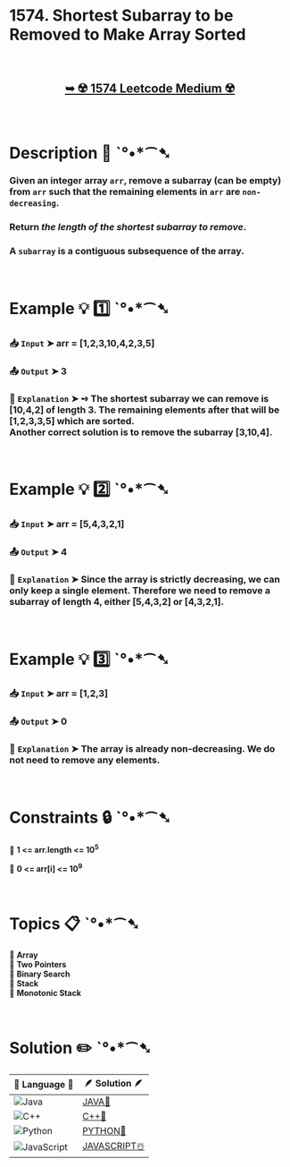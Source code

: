 # 1574. Shortest Subarray to be Removed to Make Array Sorted

</br>

<h2 align="center"> 

<a href="https://leetcode.com/problems/shortest-subarray-to-be-removed-to-make-array-sorted/description/?envType=daily-question&envId=2024-11-15"><strong>➥ ☢️ 1574 Leetcode Medium ☢️ </strong></a>
</h2>

</br>

# Description 📜 ˋ°•*⁀➷

### Given an integer array `arr`, remove a subarray (can be empty) from `arr` such that the remaining elements in `arr` are `non-decreasing`.

### Return *the length of the shortest subarray to remove*.

### A `subarray` is a contiguous subsequence of the array.

</br>

# Example 💡 1️⃣ ˋ°•*⁀➷

  ### 📥 `Input`  ➤  arr = [1,2,3,10,4,2,3,5]

  ### 📤 `Output`  ➤ 3

  ### 🔦 `Explanation`  ➤ ➺ The shortest subarray we can remove is [10,4,2] of length 3. The remaining elements after that will be [1,2,3,3,5] which are sorted.</br> Another correct solution is to remove the subarray [3,10,4].

</br>

# Example 💡 2️⃣ ˋ°•*⁀➷

  ### 📥 `Input` ➤ arr = [5,4,3,2,1]

  ### 📤 `Output`  ➤ 4

  ### 🔦 `Explanation` ➤ Since the array is strictly decreasing, we can only keep a single element. Therefore we need to remove a subarray of length 4, either [5,4,3,2] or [4,3,2,1].

</br>

# Example 💡 3️⃣ ˋ°•*⁀➷

  ### 📥 `Input` ➤ arr = [1,2,3]

  ### 📤 `Output`  ➤ 0

  ### 🔦 `Explanation`  ➤  The array is already non-decreasing. We do not need to remove any elements.

</br>

# Constraints 🔒 ˋ°•*⁀➷

🔹 **1 <= arr.length <= 10<sup>5</sup>** </br>

🔹 **0 <= arr[i] <= 10<sup>9</sup>** </br>

</br>

# Topics 📋 ˋ°•*⁀➷

🔸 **Array**  </br>
🔸 **Two Pointers**  </br>
🔸 **Binary Search**  </br>
🔸 **Stack**  </br>
🔸 **Monotonic Stack**  </br>

</br>

# Solution ✏️ ˋ°•*⁀➷

| 📒 Language 📒  | 🪶 Solution 🪶 |
| ------------- | ------------- |
|  ![Java](https://img.shields.io/badge/java-%23ED8B00.svg?style=for-the-badge&logo=openjdk&logoColor=white)  | [JAVA🍁](https://github.com/Prakhar-002/LEETCODE/blob/main/%F0%9F%93%9C%20Daily%20Challange%20%F0%9F%92%A1/11%20November%20%F0%9F%8E%A1%202024/15%20-%2011%20-%202024%20---%201574.%20Shortest%20Subarray%20to%20be%20Removed%20to%20Make%20Array%20Sorted%20%E2%98%83%EF%B8%8F%20%F0%9F%8D%81%20%F0%9F%8D%B0%20%F0%9F%8E%B2/%F0%9F%8D%81JAVA%20-%201574.%20Shortest%20Subarray%20to%20be%20Removed%20to%20Make%20Array%20Sorted.java) |
|  ![C++](https://img.shields.io/badge/c++-%2300599C.svg?style=for-the-badge&logo=c%2B%2B&logoColor=white)  | [C++🎲](https://github.com/Prakhar-002/LEETCODE/blob/main/%F0%9F%93%9C%20Daily%20Challange%20%F0%9F%92%A1/11%20November%20%F0%9F%8E%A1%202024/15%20-%2011%20-%202024%20---%201574.%20Shortest%20Subarray%20to%20be%20Removed%20to%20Make%20Array%20Sorted%20%E2%98%83%EF%B8%8F%20%F0%9F%8D%81%20%F0%9F%8D%B0%20%F0%9F%8E%B2/%F0%9F%8E%B2CPP%20-%201574.%20Shortest%20Subarray%20to%20be%20Removed%20to%20Make%20Array%20Sorted.cpp)  |
|  ![Python](https://img.shields.io/badge/python-3670A0?style=for-the-badge&logo=python&logoColor=ffdd54)    | [PYTHON🍰](https://github.com/Prakhar-002/LEETCODE/blob/main/%F0%9F%93%9C%20Daily%20Challange%20%F0%9F%92%A1/11%20November%20%F0%9F%8E%A1%202024/15%20-%2011%20-%202024%20---%201574.%20Shortest%20Subarray%20to%20be%20Removed%20to%20Make%20Array%20Sorted%20%E2%98%83%EF%B8%8F%20%F0%9F%8D%81%20%F0%9F%8D%B0%20%F0%9F%8E%B2/%F0%9F%8D%B0PYTHON%20-%201574.%20Shortest%20Subarray%20to%20be%20Removed%20to%20Make%20Array%20Sorted.py) |
| ![JavaScript](https://img.shields.io/badge/javascript-%23323330.svg?style=for-the-badge&logo=javascript&logoColor=%23F7DF1E)   | [JAVASCRIPT☃️](https://github.com/Prakhar-002/LEETCODE/blob/main/%F0%9F%93%9C%20Daily%20Challange%20%F0%9F%92%A1/11%20November%20%F0%9F%8E%A1%202024/15%20-%2011%20-%202024%20---%201574.%20Shortest%20Subarray%20to%20be%20Removed%20to%20Make%20Array%20Sorted%20%E2%98%83%EF%B8%8F%20%F0%9F%8D%81%20%F0%9F%8D%B0%20%F0%9F%8E%B2/%E2%98%83%EF%B8%8FJAVASCRIPT%20-%201574.%20Shortest%20Subarray%20to%20be%20Removed%20to%20Make%20Array%20Sorted.js) |
